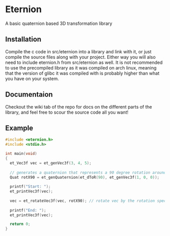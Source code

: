 # Eternion
A basic quaternion based 3D transformation library

## Installation
Compile the c code in src/eternion into a library and link with it, or just compile the source files along with your project. Either way you will also need to include eternion.h from src/eternion as well. It is not recommended to use the precompiled library as it was compiled on arch linux, meaning that the version of glibc it was compiled with is probably higher than what you have on your system.

## Documentaion
Checkout the wiki tab of the repo for docs on the different parts of the library, and feel free to scour the source code all you want!

## Example
```c++
#include <eternion.h>
#include <stdio.h>

int main(void)
{
  et_Vec3f vec = et_genVec3f(3, 4, 5);
  
  // generates a quaternion that represents a 90 degree rotation around the x axis
  Quat rotX90 = et_genQuaternion(et_dToR(90), et_genVec3f(1, 0, 0));
  
  printf("Start: ");
  et_printVec3f(vec);
  
  vec = et_rotateVec3f(vec, rotX90); // rotate vec by the rotation specified by rotX90
  
  printf("End: ");
  et_printVec3f(vec);

  return 0;
}
```
